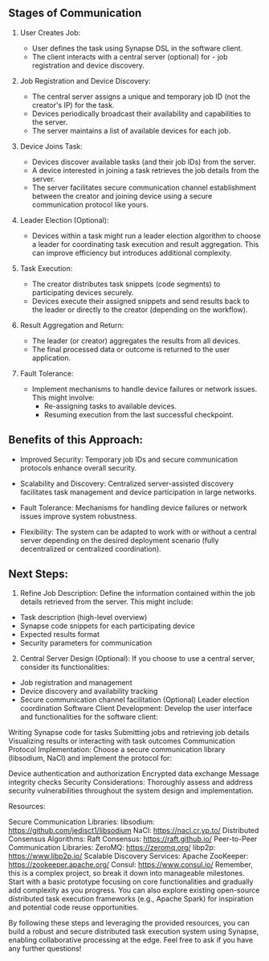 ## Stages of Communication

1. User Creates Job:
   - User defines the task using Synapse DSL in the software client.
   - The client interacts with a central server (optional) for - job registration and device discovery.

2. Job Registration and Device Discovery:
   - The central server assigns a unique and temporary job ID (not the creator's IP) for the task.
   - Devices periodically broadcast their availability and capabilities to the server.
   - The server maintains a list of available devices for each job.

3. Device Joins Task:

   - Devices discover available tasks (and their job IDs) from the server.
   - A device interested in joining a task retrieves the job details from the server.
   - The server facilitates secure communication channel establishment between the creator and joining device using a secure communication protocol like yours.

4. Leader Election (Optional):

   - Devices within a task might run a leader election algorithm to choose a leader for coordinating task execution and result aggregation. This can improve efficiency but introduces additional complexity.

5. Task Execution:

   - The creator distributes task snippets (code segments) to participating devices securely.
   - Devices execute their assigned snippets and send results back to the leader or directly to the creator (depending on the workflow).

6. Result Aggregation and Return:

   - The leader (or creator) aggregates the results from all devices.
   - The final processed data or outcome is returned to the user application.

7. Fault Tolerance:

   - Implement mechanisms to handle device failures or network issues. This might involve:
     - Re-assigning tasks to available devices.
     - Resuming execution from the last successful checkpoint.

## Benefits of this Approach:

   - Improved Security: Temporary job IDs and secure communication protocols enhance overall security.

   - Scalability and Discovery: Centralized server-assisted discovery facilitates task management and device participation in large networks.

   - Fault Tolerance: Mechanisms for handling device failures or network issues improve system robustness.

   - Flexibility: The system can be adapted to work with or without a central server depending on the desired deployment scenario (fully decentralized or centralized coordination).

## Next Steps:

1. Refine Job Description:  Define the information contained within the job details retrieved from the server. This might include:

- Task description (high-level overview)
- Synapse code snippets for each participating device
- Expected results format
- Security parameters for communication

2. Central Server Design (Optional):  If you choose to use a central server, consider its functionalities:

- Job registration and management
- Device discovery and availability tracking
- Secure communication channel facilitation
(Optional) Leader election coordination
Software Client Development:  Develop the user interface and functionalities for the software client:

Writing Synapse code for tasks
Submitting jobs and retrieving job details
Visualizing results or interacting with task outcomes
Communication Protocol Implementation:  Choose a secure communication library (libsodium, NaCl) and implement the protocol for:

Device authentication and authorization
Encrypted data exchange
Message integrity checks
Security Considerations:  Thoroughly assess and address security vulnerabilities throughout the system design and implementation.

Resources:

Secure Communication Libraries:
libsodium: https://github.com/jedisct1/libsodium
NaCl: https://nacl.cr.yp.to/
Distributed Consensus Algorithms:
Raft Consensus: https://raft.github.io/
Peer-to-Peer Communication Libraries:
ZeroMQ: https://zeromq.org/
libp2p: https://www.libp2p.io/
Scalable Discovery Services:
Apache ZooKeeper: https://zookeeper.apache.org/
Consul: https://www.consul.io/
Remember, this is a complex project, so break it down into manageable milestones. Start with a basic prototype focusing on core functionalities and gradually add complexity as you progress. You can also explore existing open-source distributed task execution frameworks (e.g., Apache Spark) for inspiration and potential code reuse opportunities.

By following these steps and leveraging the provided resources, you can build a robust and secure distributed task execution system using Synapse, enabling collaborative processing at the edge. Feel free to ask if you have any further questions!
